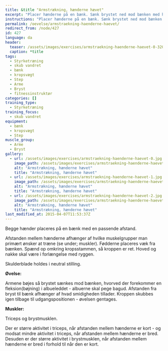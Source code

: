 ```yaml
---
title: &title "Armstrækning, hænderne hævet"
excerpt: "Placer hænderne på en bænk. Sænk brystet ned mod bænken med helt ret krop. Tilbage til udgangsposition. "
instructions: "Placer hænderne på en bænk. Sænk brystet ned mod bænken med helt ret krop. Tilbage til udgangsposition. "
permalink: /oevelse/armstraekning-haenderne-haevet/
redirect_from: /node/427
id: 427
language: da
header:
  teaser: /assets/images/exercises/armstraekning-haenderne-haevet-0-320.jpg
  caption: *title
tags:
  - Styrketræning
  - skub vandret
  - bænk
  - kropsvægt
  - Step
  - Arme
  - Bryst
  - fitnessinstruktør
categories: []
training_type: 
  - Styrketræning
training_focus: 
  - skub vandret
equipment:
  - bænk
  - kropsvægt
  - Step
muscle_group:
  - Arme
  - Bryst
gallery:
  - url: /assets/images/exercises/armstraekning-haenderne-haevet-0.jpg
    image_path: /assets/images/exercises/armstraekning-haenderne-haevet-0-320.jpg
    alt: "Armstrækning, hænderne hævet"
    title: "Armstrækning, hænderne hævet"
  - url: /assets/images/exercises/armstraekning-haenderne-haevet-1.jpg
    image_path: /assets/images/exercises/armstraekning-haenderne-haevet-1-320.jpg
    alt: "Armstrækning, hænderne hævet"
    title: "Armstrækning, hænderne hævet"
  - url: /assets/images/exercises/armstraekning-haenderne-haevet-2.jpg
    image_path: /assets/images/exercises/armstraekning-haenderne-haevet-2-320.jpg
    alt: "Armstrækning, hænderne hævet"
    title: "Armstrækning, hænderne hævet"
last_modified_at: 2015-04-07T11:53:37Z
---
```


Begge hænder placeres på en bænk med en passende afstand.

Afstanden mellem hænderne afhænger af hvilke muskelgrupper man primært ønsker at træne (se under; muskler). Fødderne placeres væk fra bænken. Spænd op omkring kropsstammen, så kroppen er ret. Hoved og nakke skal være i forlængelse med ryggen.

Skulderblade holdes i neutral stilling.

**Øvelse:**

Armene bøjes så brystet sænkes mod bænken, hvorved der forekommer en fleksion(bøjning) i albueleddet - albuerne skal pege bagud. Afstanden fra bryst til bænk afhænger af hvad smidigheden tillader. Kroppen skubbes igen tilbage til udgangspositionen - øvelsen gentages.

**Muskler:**

Triceps og brystmusklen.

Der er større aktivitet i triceps, når afstanden mellem hænderne er kort - og modsat mindre aktivitet i triceps, når afstanden mellem hænderne er bred. Desuden er der større aktivitet i brystmusklen, når afstanden mellem hænderne er bred i forhold til når den er kort.
